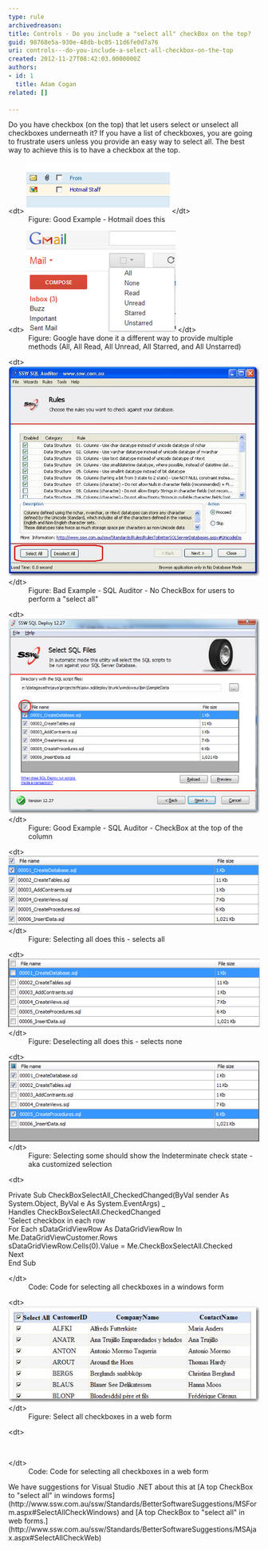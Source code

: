 ```yaml
---
type: rule
archivedreason: 
title: Controls - Do you include a "select all" checkBox on the top?
guid: 98768e5a-930e-48db-bc05-11d6fe0d7a76
uri: controls---do-you-include-a-select-all-checkbox-on-the-top
created: 2012-11-27T08:42:03.0000000Z
authors:
- id: 1
  title: Adam Cogan
related: []

---
```


Do you have checkbox (on the top) that let users select or unselect all checkboxes underneath it? If you have a list of checkboxes, you are going to frustrate users unless you provide an easy way to select all. The best way to achieve this is to have a checkbox at the top.

<!--endintro-->
<dl class="goodImage">&lt;dt&gt; <img alt="Hotmail" src="../../assets/HotmailSelectAll.gif"> &lt;/dt&gt;<dd>Figure: Good Example - Hotmail does this</dd></dl><dl class="image">&lt;dt&gt; <img alt="Gmail" src="../../assets/GmailSelectAll.gif"> &lt;/dt&gt;<dd>Figure: Google have done it a different way to provide multiple methods (All, All Read, All Unread, All Starred, and All Unstarred)</dd></dl><dl class="badImage">&lt;dt&gt; <img alt="SQL Auditor" src="../../assets/SQLAuditorSelectAll_Bad.jpg"> &lt;/dt&gt;<dd>Figure: Bad Example - SQL Auditor - No CheckBox for users to perform a "select all"</dd></dl><dl class="goodImage">&lt;dt&gt; <img alt="SQL Auditor" src="../../assets/SQLAuditorSelectAll_good.jpg"> &lt;/dt&gt;<dd>Figure: Good Example - SQL Auditor - CheckBox at the top of the column</dd></dl><dl class="image">&lt;dt&gt; <a name="SelectAll_MoreDetails"></a> <img alt="SQL Auditor" src="../../assets/SQLAuditorSelectAll_All.jpg">&lt;/dt&gt;<dd>Figure: Selecting all does this - selects all</dd></dl><dl class="image">&lt;dt&gt; <img alt="SQL Auditor" src="../../assets/SQLAuditorSelectAll_None.jpg"> &lt;/dt&gt;<dd>Figure: Deselecting all does this - selects none</dd></dl><dl class="image">&lt;dt&gt; <img alt="SQL Auditor" src="../../assets/SQLAuditorSelectAll_Customize.jpg"> &lt;/dt&gt;<dd>Figure: Selecting some should show the Indeterminate check state - aka customized selection</dd></dl><dl class="code">&lt;dt&gt;<p>Private Sub CheckBoxSelectAll_CheckedChanged(ByVal sender As System.Object, ByVal e As System.EventArgs) _<br>Handles CheckBoxSelectAll.CheckedChanged<br>'Select checkbox in each row<br>For Each sDataGridViewRow As DataGridViewRow In Me.DataGridViewCustomer.Rows<br>sDataGridViewRow.Cells(0).Value = Me.CheckBoxSelectAll.Checked<br>Next<br>End Sub</p>&lt;/dt&gt;<dd>Code: Code for selecting all checkboxes in a windows form</dd></dl><dl class="image">&lt;dt&gt; <img alt="Select all checkboxes in a web form" src="../../assets/SelectAllCheckBox_Web.jpg"> &lt;/dt&gt;<dd>Figure: Select all checkboxes in a web form</dd></dl><dl class="code">&lt;dt&gt;<p><script type="text/javascript"><br>function SeleteCheckBox()<br>{ <br>for (var n=0; n < document.form1.elements.length; n++) <br>{<br>if (document.form1.elements[n].type == "checkbox" && document.form1.elements[n].name == "gridview")<br>{<br>document.form1.elements[n].checked = document.getElementById("CheckBoxAll").checked; <br>}<br>}<br>} <br></script><br></p> &lt;/dt&gt;<dd>Code: Code for selecting all checkboxes in a web form</dd></dl>
We have suggestions for Visual Studio .NET about this at [A top CheckBox to "select all" in windows forms](http://www.ssw.com.au/ssw/Standards/BetterSoftwareSuggestions/MSForm.aspx#SelectAllCheckWindows) and [A top CheckBox to "select all" in web forms.](http://www.ssw.com.au/ssw/Standards/BetterSoftwareSuggestions/MSAjax.aspx#SelectAllCheckWeb)
